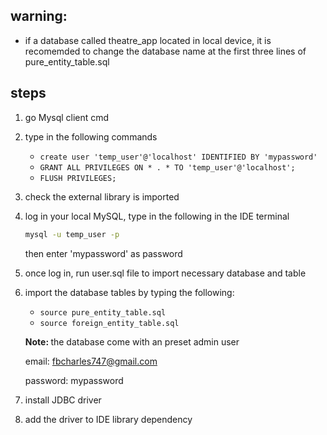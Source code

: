 ## warning:

- if a database called theatre_app located in local device, it is recomemded to change the database name at the first three lines of pure_entity_table.sql

## steps

1. go Mysql client cmd
2. type in the following commands

   - `create user 'temp_user'@'localhost' IDENTIFIED BY 'mypassword'`
   - `GRANT ALL PRIVILEGES ON * . * TO 'temp_user'@'localhost';`
   - `FLUSH PRIVILEGES;`

3. check the external library is imported
   <img src></src>
4. log in your local MySQL, type in the following in the IDE terminal

   ```cmd
   mysql -u temp_user -p

   ```

   then enter 'mypassword' as password

5. once log in, run user.sql file to import necessary database and table
6. import the database tables by typing the following:

   - `source pure_entity_table.sql`
   - `source foreign_entity_table.sql`

   <strong>Note: </strong>
   the database come with an preset admin user

   email: fbcharles747@gmail.com

   password: mypassword

7. install JDBC driver
8. add the driver to IDE library dependency
